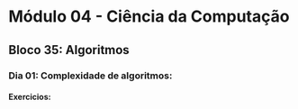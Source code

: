 # Módulo 04 - Ciência da Computação
## Bloco 35: Algoritmos
### Dia 01: Complexidade de algoritmos:
#### Exercicios:
